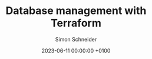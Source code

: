 ---
layout: post
title:  "Database management with Terraform"
author: Simon Schneider
date:   2023-06-11 00:00:00 +0100
categories: terraform postgresql
header_image: /img/posts/2023-06-11-qa-for-search-results-header.png
# Social Media
image: /img/posts/2023-05-01-qa-for-search-results-card.png
description: Quality assurance for search results
twitter:
  username: raynigon
---
